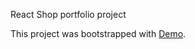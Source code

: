 React Shop portfolio project

This project was bootstrapped with [Demo](https://anton2704.github.io/react-shop/).


